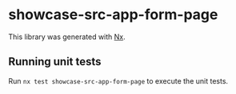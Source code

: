 # showcase-src-app-form-page

This library was generated with [Nx](https://nx.dev).

## Running unit tests

Run `nx test showcase-src-app-form-page` to execute the unit tests.
